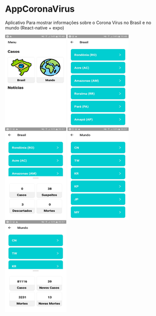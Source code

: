# AppCoronaVirus
Aplicativo Para mostrar informações sobre o Corona Vírus no Brasil e no mundo (React-native + expo)

<div>
  <div style="flex-direction: row">
    <div style="flex-direction: column">
      <img src="./telas/img1.jpeg" height="300px" width="200px"/>
      <img src="./telas/img2.jpeg" height="300px" width="200px"/>
      <img src="./telas/img3.jpeg" height="300px" width="200px"/>
      <img src="./telas/img4.jpeg" height="300px" width="200px"/>
      <img src="./telas/img5.jpeg" height="300px" width="200px"/>
    </div>
  </div>
</div>
